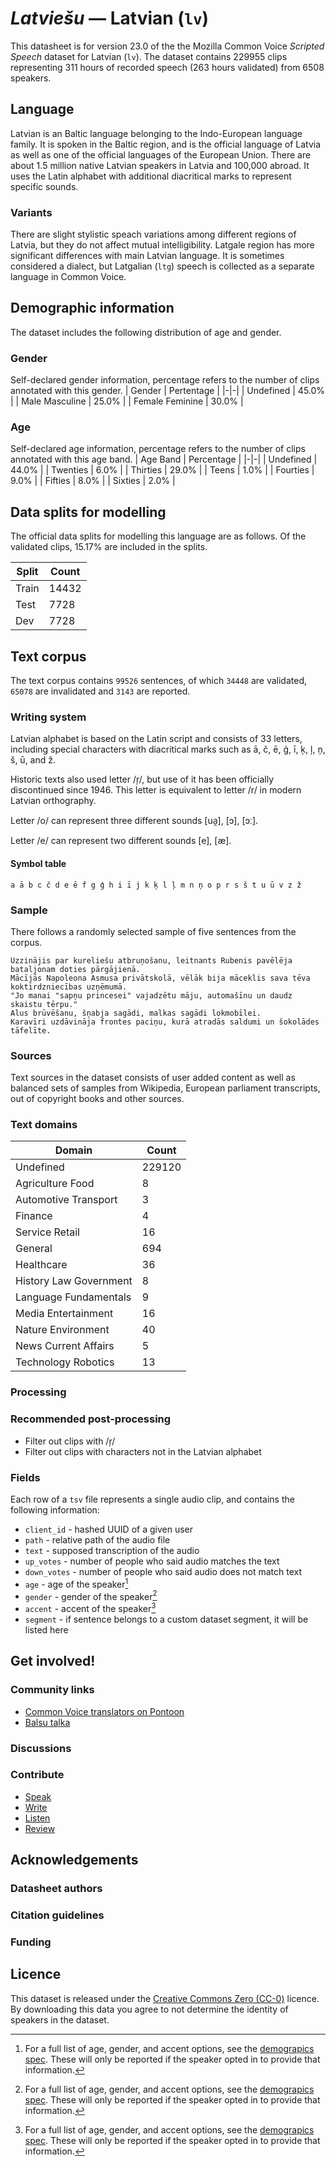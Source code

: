 # *Latviešu* &mdash; Latvian (`lv`)
This datasheet is for version 23.0 of the the Mozilla Common Voice *Scripted Speech* dataset 
for Latvian (`lv`). The dataset contains 229955 clips representing 311 hours of recorded
speech (263 hours validated) from 6508 speakers.

## Language
Latvian is an Baltic language belonging to the Indo-European language family. It is spoken in the Baltic region,
and is the official language of Latvia as well as one of the official languages of the European Union.
There are about 1.5 million native Latvian speakers in Latvia and 100,000 abroad. 
It uses the Latin alphabet with additional diacritical marks to represent specific sounds.
<!-- Provide a brief (1-2 paragraph) description of your language -->

### Variants
There are slight stylistic speach variations among different regions of Latvia, but they do not affect mutual intelligibility. Latgale region has more significant differences with main Latvian language. It is sometimes considered a dialect, but Latgalian (`ltg`) speech is collected as a separate language in Common Voice.
<!-- @ OPTIONAL @ -->
<!-- Describe the variants (MCV variants) of your language -->

## Demographic information
The dataset includes the following distribution of age and gender.
<!-- You can get a lot of the information in this section from https://analyzer.cv-toolbox.web.tr/browse -->

### Gender
Self-declared gender information, percentage refers to the number of clips annotated with this gender.
| Gender | Pertentage |
|-|-|
| Undefined | 45.0% |
| Male Masculine | 25.0% |
| Female Feminine | 30.0% |
<!-- {{GENDER_TABLE}} -->
<!-- @ AUTOMATICALLY GENERATED @ -->
<!-- | Gender | Frequency |
|--------|-----------|
| male, masculine | ? |
| undeclared | ? |
| female, feminine | ? | -->

### Age
Self-declared age information, percentage refers to the number of clips annotated with this age band.
| Age Band | Percentage |
|-|-|
| Undefined | 44.0% |
| Twenties | 6.0% |
| Thirties | 29.0% |
| Teens | 1.0% |
| Fourties | 9.0% |
| Fifties | 8.0% |
| Sixties | 2.0% |
<!-- {{AGE_TABLE}} -->
<!-- @ AUTOMATICALLY GENERATED @ -->
<!-- | Age band | Frequency |
|----------|-----------|
| teens | ? |
| twenties | ? |
| thirties | ? |
| fourties | ? |
| fifties | ? |
   ...if other age ranges are present in your data, add rows... -->

## Data splits for modelling
The official data splits for modelling this language are as follows. Of the validated clips, 15.17% are included in the splits.

 | Split | Count |
|-|-|
| Train | 14432 |
| Test | 7728 |
| Dev | 7728 |

## Text corpus
The text corpus contains `99526` sentences, of which `34448` are validated, `65078` are invalidated and `3143` are reported.
<!-- {{TEXT_CORPUS_DESCRIPTION}} -->
<!-- @ OPTIONAL @ -->
<!-- An overview of the text corpus, with information such as average length (in characters and words) of validated sentences. -->

### Writing system
Latvian alphabet is based on the Latin script and consists of 33 letters, including special characters with
diacritical marks such as ā, č, ē, ģ, ī, ķ, ļ, ņ, š, ū, and ž.

Historic texts also used letter /ŗ/, but use of it has been officially discontinued since 1946. 
This letter is equivalent to letter /r/ in modern Latvian orthography.

Letter /o/ can represent three different sounds [ua̯], [ɔ], [ɔː].

Letter /e/ can represent two different sounds [e], [æ].

<!-- @ OPTIONAL @ -->
<!-- A description of the writing system (or writing systems) used in the text corpus -->

#### Symbol table
```
a ā b c č d e ē f g ģ h i ī j k ķ l ļ m n ņ o p r s š t u ū v z ž
```
<!-- @ OPTIONAL @ -->
<!-- If the writing system is alphabetic, you can include the valid alphabet here -->

### Sample
There follows a randomly selected sample of five sentences from the corpus.

```
Uzzinājis par kureliešu atbruņošanu, leitnants Rubenis pavēlēja bataljonam doties pārgājienā.
Mācījās Napoleona Asmusa privātskolā, vēlāk bija māceklis sava tēva koktirdzniecības uzņēmumā.
"Jo manai "sapņu princesei" vajadzētu māju, automašīnu un daudz skaistu tērpu."
Alus brūvēšanu, šņabja sagādi, malkas sagādi lokmobīlei.
Karavīri uzdāvināja frontes paciņu, kurā atradās saldumi un šokolādes tāfelīte.
```
<!-- {{SENTENCES_SAMPLE}} -->

### Sources
Text sources in the dataset consists of user added content as well as balanced sets of samples from Wikipedia,
European parliament transcripts, out of copyright books and other sources.
<!-- @ OPTIONAL @ -->
<!-- A list of sentence sources, can be curated to the top-N -->

### Text domains
| Domain | Count |
|-|-|
| Undefined | 229120 |
| Agriculture Food | 8 |
| Automotive Transport | 3 |
| Finance | 4 |
| Service Retail | 16 |
| General | 694 |
| Healthcare | 36 |
| History Law Government | 8 |
| Language Fundamentals | 9 |
| Media Entertainment | 16 |
| Nature Environment | 40 |
| News Current Affairs | 5 |
| Technology Robotics | 13 |
<!-- {{TEXT_DOMAIN_DESCRIPTION}} -->
<!-- @ OPTIONAL @ -->
<!-- What text domains are represented in the corpus? -->

### Processing
<!-- {{PROCESSING_DESCRIPTION}} -->
<!-- @ OPTIONAL @ -->
<!-- How has the text data been processed -->

### Recommended post-processing
* Filter out clips with /ŗ/
* Filter out clips with characters not in the Latvian alphabet
<!-- @ OPTIONAL @ -->
<!-- What should people do before they use the data, for example Unicode normalisation -->

### Fields
Each row of a `tsv` file represents a single audio clip, and contains the following information:

* `client_id` - hashed UUID of a given user
* `path` - relative path of the audio file
* `text` - supposed transcription of the audio
* `up_votes` - number of people who said audio matches the text
* `down_votes` - number of people who said audio does not match text
* `age` - age of the speaker[^1]
* `gender` - gender of the speaker[^1]
* `accent` - accent of the speaker[^1]
* `segment` - if sentence belongs to a custom dataset segment, it will be listed here

#### 
[^1]: For a full list of age, gender, and accent options, see the
[demograpics
spec](https://github.com/common-voice/common-voice/blob/main/web/src/stores/demographics.ts). These
will only be reported if the speaker opted in to provide that
information.

## Get involved!

### Community links
* [Common Voice translators on Pontoon](https://pontoon.mozilla.org/lv/common-voice/contributors/)
* [Balsu talka](https://balsutalka.lv/)
<!-- @ OPTIONAL @ -->
<!-- Links to community chats / fora -->

### Discussions
<!-- {{DISCUSSION_LINKS_LIST}} -->
<!-- @ OPTIONAL @ -->
<!-- Any links to discussions, for example on Discourse or other fora or blogs can be included here -->

### Contribute
* [Speak](https://commonvoice.mozilla.org/lv/speak)
* [Write](https://commonvoice.mozilla.org/lv/write)
* [Listen](https://commonvoice.mozilla.org/lv/listen)
* [Review](https://commonvoice.mozilla.org/lv/review)
<!-- {{CONTRIBUTE_LINKS_LIST}} -->
<!-- Here you can include links for how to contribute to the dataset -->

## Acknowledgements

### Datasheet authors
<!-- {{DATASHEET_AUTHORS_LIST}} -->
<!-- A list in the format of: Your Name <email@email.com> -->

### Citation guidelines
<!-- {{CITATION_DESCRIPTION}} -->
<!-- @ OPTIONAL @ -->
<!-- If you published a paper and would like people to cite it, you can include the BiBTeX here -->

### Funding
<!-- {{FUNDING_DESCRIPTION}} -->
<!-- @ OPTIONAL @ -->
<!-- If you received any funding, you can include the acknowledgement here -->

## Licence
This dataset is released under the [Creative Commons Zero (CC-0)](https://creativecommons.org/public-domain/cc0/) licence. By downloading this data
you agree to not determine the identity of speakers in the dataset.